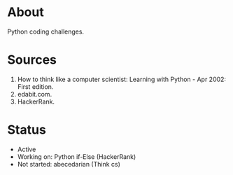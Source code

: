 # About
Python coding challenges.

# Sources
1. How to think like a computer scientist: Learning with Python - Apr 2002: First edition.
2. edabit.com. 
3. HackerRank.
 
# Status
- Active
- Working on: Python if-Else (HackerRank) 
- Not started: abecedarian (Think cs)